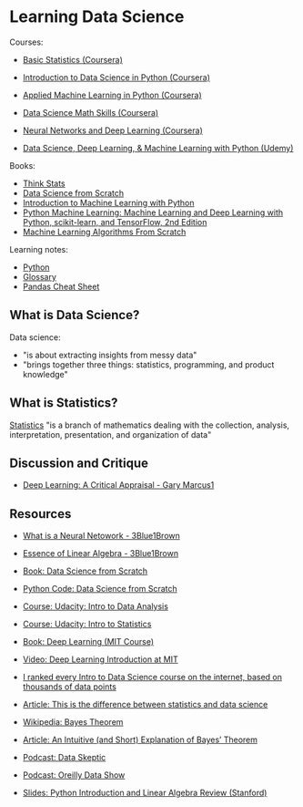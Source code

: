 # Learning Data Science

Courses:

* [Basic Statistics (Coursera)](courses/coursera-basic-statistics/README.md)
* [Introduction to Data Science in Python (Coursera)](courses/coursera-data-science-python/README.md)
* [Applied Machine Learning in Python (Coursera)](courses/coursera-machine-learning/README.md)
* [Data Science Math Skills (Coursera)](courses/coursera-math-skills/README.md)
* [Neural Networks and Deep Learning (Coursera)](courses/coursera-deep-learning/README.md)

* [Data Science, Deep Learning, & Machine Learning with Python (Udemy)](courses/udemy-hands-on)

Books:

* [Think Stats](books/think-stats/README.md)
* [Data Science from Scratch](books/from-scratch/README.md)
* [Introduction to Machine Learning with Python](http://shop.oreilly.com/product/0636920030515.do)
* [Python Machine Learning: Machine Learning and Deep Learning with Python, scikit-learn, and TensorFlow, 2nd Edition](https://www.amazon.com/Python-Machine-Learning-scikit-learn-TensorFlow/dp/1787125939)
* [Machine Learning Algorithms From Scratch](https://machinelearningmastery.com/machine-learning-algorithms-from-scratch/)

Learning notes:

* [Python](python/README.md)
* [Glossary](GLOSSARY.md)
* [Pandas Cheat Sheet](cheat-sheets/pandas.md)


## What is Data Science?

Data science:

* "is about extracting insights from messy data"
* "brings together three things: statistics, programming, and product knowledge"

## What is Statistics?

[Statistics](https://en.wikipedia.org/wiki/Statistics) "is a branch of
mathematics dealing with the collection, analysis, interpretation,
presentation, and organization of data"

## Discussion and Critique

* [Deep Learning: A Critical Appraisal - Gary Marcus1](https://arxiv.org/ftp/arxiv/papers/1801/1801.00631.pdf)

## Resources

* [What is a Neural Netowork - 3Blue1Brown](https://www.youtube.com/watch?v=aircAruvnKk)
* [Essence of Linear Algebra - 3Blue1Brown](https://www.youtube.com/playlist?list=PLZHQObOWTQDPD3MizzM2xVFitgF8hE_ab)

* [Book: Data Science from Scratch](http://shop.oreilly.com/product/0636920033400.do)
* [Python Code: Data Science from Scratch](https://github.com/joelgrus/data-science-from-scratch)
* [Course: Udacity: Intro to Data Analysis](https://www.class-central.com/mooc/4937/udacity-intro-to-data-analysis)
* [Course: Udacity: Intro to Statistics](https://www.class-central.com/mooc/361/udacity-intro-to-statistics)
* [Book: Deep Learning (MIT Course)](http://www.deeplearningbook.org)
* [Video: Deep Learning Introduction at MIT](https://www.youtube.com/watch?time_continue=3273&v=vi7lACKOUao)
* [I ranked every Intro to Data Science course on the internet, based on thousands of data points](https://medium.freecodecamp.com/i-ranked-all-the-best-data-science-intro-courses-based-on-thousands-of-data-points-db5dc7e3eb8e)
* [Article: This is the difference between statistics and data science](https://mixpanel.com/blog/2016/03/30/this-is-the-difference-between-statistics-and-data-science)
* [Wikipedia: Bayes Theorem](https://en.wikipedia.org/wiki/Bayes%27_theorem)
* [Article: An Intuitive (and Short) Explanation of Bayes’ Theorem](https://betterexplained.com/articles/an-intuitive-and-short-explanation-of-bayes-theorem)
* [Podcast: Data Skeptic](https://dataskeptic.com/podcast)
* [Podcast: Oreilly Data Show](https://www.oreilly.com/topics/oreilly-data-show-podcast)
* [Slides: Python Introduction and Linear Algebra Review (Stanford)](http://web.stanford.edu/class/cs231a/section/section1.pdf)
